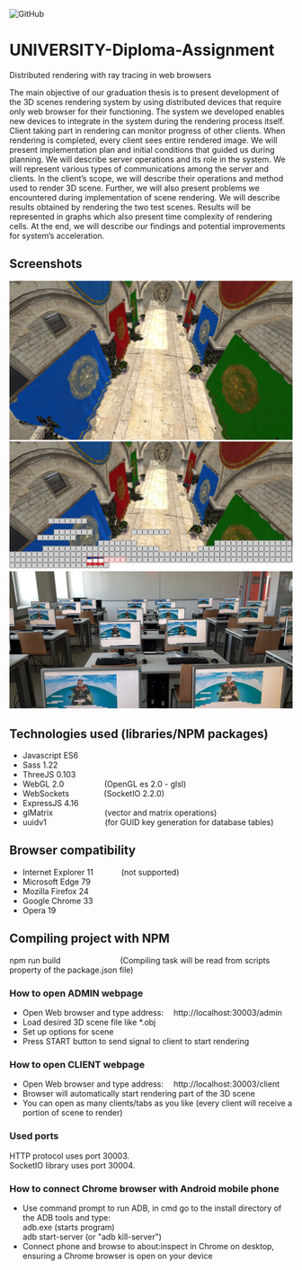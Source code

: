 <!-- Tags (https://shields.io/) -->
![GitHub](https://img.shields.io/github/license/lukaprijatelj/UNIVERSITY-Diploma-Assignment)

# UNIVERSITY-Diploma-Assignment
Distributed rendering with ray tracing in web browsers

The main objective of our graduation thesis is to present development of the 3D scenes rendering system by using distributed devices that require only web browser for their functioning. The system we developed enables new devices to integrate in the system during the rendering process itself. Client taking part in rendering can monitor progress of other clients. When rendering is completed, every client sees entire rendered image. We will present implementation plan and initial conditions that guided us during planning. We will describe server operations and its role in the system. We will represent various types of communications among the server and clients. In the client’s scope, we will describe their operations and method used to render 3D scene. Further, we will also present problems we encountered during implementation of scene rendering. We will describe results obtained by rendering the two test scenes. Results will be represented in graphs which also present time complexity of rendering cells. At the end, we will describe our findings and potential improvements for system’s acceleration.

## Screenshots
<!--  ![alt tag](https://raw.githubusercontent.com/lukaprijatelj/UNIVERSITY-Diploma-Assignment/master/images/Screenshot_1.jpg) -->
<!--  ![alt tag](https://raw.githubusercontent.com/lukaprijatelj/UNIVERSITY-Diploma-Assignment/master/images/All.jpg) -->
![alt tag](https://raw.githubusercontent.com/lukaprijatelj/UNIVERSITY-Diploma-Assignment/master/images/rendered-image-castle.jpg)
![alt tag](https://raw.githubusercontent.com/lukaprijatelj/UNIVERSITY-Diploma-Assignment/master/images/partially-rendered.jpg)
![alt tag](https://raw.githubusercontent.com/lukaprijatelj/UNIVERSITY-Diploma-Assignment/master/images/30-clients-rendering.jpg)

## Technologies used (libraries/NPM packages)
- Javascript ES6
- Sass 1.22
- ThreeJS 0.103
- WebGL 2.0 	                 &emsp;&emsp;&emsp;&emsp;&nbsp;&nbsp; (OpenGL es 2.0 - glsl)
- WebSockets                   &emsp;&emsp;&emsp;&nbsp;&nbsp;&nbsp; (SocketIO 2.2.0)
- ExpressJS 4.16
- glMatrix 				             &emsp;&emsp;&emsp;&emsp;&emsp;&emsp; (vector and matrix operations)
- uuidv1 				               &emsp;&emsp;&emsp;&emsp;&emsp;&emsp;&nbsp;&nbsp;&nbsp; (for GUID key generation for database tables)

## Browser compatibility
- Internet Explorer 11 			   &emsp;&emsp;&emsp; (not supported)
- Microsoft Edge 79
- Mozilla Firefox 24
- Google Chrome 33
- Opera 19

## Compiling project with NPM
npm run build				           &emsp;&emsp;&emsp;&emsp;&emsp;&emsp;&emsp; (Compiling task will be read from scripts property of the package.json file)

### How to open ADMIN webpage
- Open Web browser and type address:&emsp;   http://localhost:30003/admin
- Load desired 3D scene file like &#42;.obj
- Set up options for scene
- Press START button to send signal to client to start rendering

### How to open CLIENT webpage
- Open Web browser and type address:&emsp;    http://localhost:30003/client
- Browser will automatically start rendering part of the 3D scene
- You can open as many clients/tabs as you like (every client will receive a portion of scene to render)

### Used ports
HTTP protocol uses port 30003. <br />
SocketIO library uses port 30004.

### How to connect Chrome browser with Android mobile phone
- Use command prompt to run ADB, in cmd go to the install directory of the ADB tools and type: <br />
  adb.exe				(starts program) <br />
  adb start-server 			(or "adb kill-server") <br />
- Connect phone and browse to about:inspect in Chrome on desktop, ensuring a Chrome browser is open on your device
